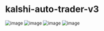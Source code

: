 # kalshi-auto-trader-v3
![image](https://github.com/Ketansuhaas/kalshi-auto-trader-v3/assets/55935983/0e9605f4-57b4-44b7-9b14-df67f206baa5)
![image](https://github.com/Ketansuhaas/kalshi-auto-trader-v3/assets/55935983/78471102-8376-416a-bb10-71a0d1e71cce)
![image](https://github.com/Ketansuhaas/kalshi-auto-trader-v3/assets/55935983/366afbc6-b4c1-4ae1-8c2a-535adabb1a66)
![image](https://github.com/Ketansuhaas/kalshi-auto-trader-v3/assets/55935983/f563223b-8428-4ba0-9776-122a55d99b41)


